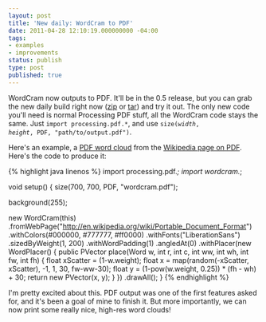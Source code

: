 ```yaml
---
layout: post
title: 'New daily: WordCram to PDF'
date: 2011-04-28 12:10:19.000000000 -04:00
tags:
- examples
- improvements
status: publish
type: post
published: true
---
```


WordCram now outputs to PDF. It'll be in the 0.5 release, but you can grab the new daily build right now ([zip](http://code.google.com/p/wordcram/downloads/detail?name=wordcram.20110427.zip&can=2&q=) or [tar](http://code.google.com/p/wordcram/downloads/detail?name=wordcram.20110427.tar.gz&can=2&q=)) and try it out. The only new code you'll need is normal Processing PDF stuff, all the WordCram code stays the same. Just `import processing.pdf.*`, and use <code>size(<i>width</i>, <i>height</i>, PDF, "path/to/output.pdf")</code>.

Here's an example, a [PDF word cloud](http://wordcram.files.wordpress.com/2011/04/wordcram.pdf) from the [Wikipedia page on PDF](http://en.wikipedia.org/wiki/Portable_Document_Format). Here's the code to produce it:

{% highlight java linenos %}
import processing.pdf.*;
import wordcram.*;

void setup() {
  size(700, 700, PDF, "wordcram.pdf");

  background(255);

  new WordCram(this)
    .fromWebPage("http://en.wikipedia.org/wiki/Portable_Document_Format")
    .withColors(#000000, #777777, #ff0000)
    .withFonts("LiberationSans")
    .sizedByWeight(1, 200)
    .withWordPadding(1)
    .angledAt(0)
    .withPlacer(new WordPlacer() {
      public PVector place(Word w, int r, int c, int ww, int wh, int fw, int fh) {
        float xScatter = (1-w.weight);
        float x = map(random(-xScatter, xScatter), -1, 1, 30, fw-ww-30);
        float y = (1-pow(w.weight, 0.25)) * (fh - wh) + 30;
        return new PVector(x, y);
      }
    })
    .drawAll();
}
{% endhighlight %}

I'm pretty excited about this. PDF output was one of the first features asked for, and it's been a goal of mine to finish it. But more importantly, we can now print some really nice, high-res word clouds!
